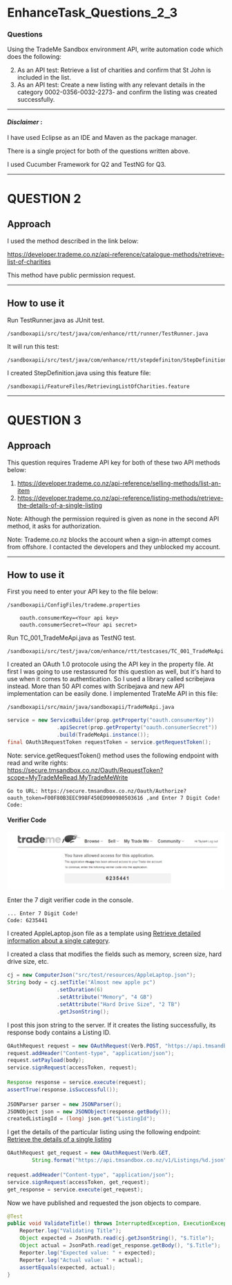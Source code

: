 # EnhanceTask_Questions_2_3

### Questions ###

Using the TradeMe Sandbox environment API, write automation code which does the following:

2. As an API test: Retrieve a list of charities and confirm that St John is included in the list.
3. As an API test: Create a new listing with any relevant details in the category 0002-0356-0032-2273-
and confirm the listing was created successfully.
 - - - -
#### *Disclaimer* : #### 

I have used  Eclipse as an IDE and  Maven as the package manager.

There is a single project for both of the questions written above.

I used Cucumber Framework for Q2 and TestNG for Q3.

- - - - 
# QUESTION 2

## Approach

I used the method described in the link below: 

https://developer.trademe.co.nz/api-reference/catalogue-methods/retrieve-list-of-charities 

This method have public permission request.

- - - -

## How to use it
Run TestRunner.java as JUnit test.

    /sandboxapii/src/test/java/com/enhance/rtt/runner/TestRunner.java

It will run this test:

    /sandboxapii/src/test/java/com/enhance/rtt/stepdefiniton/StepDefinition.java

I created StepDefinition.java using this feature file:

    /sandboxapii/FeatureFiles/RetrievingListOfCharities.feature

- - - - 
# QUESTION 3

## Approach

This question requires Trademe API key for both of these two API methods below:

1. https://developer.trademe.co.nz/api-reference/selling-methods/list-an-item
2. https://developer.trademe.co.nz/api-reference/listing-methods/retrieve-the-details-of-a-single-listing 

Note: Although the permission required is given as none in the second API method, it asks for authorization.

Note: Trademe.co.nz blocks the account when a sign-in attempt comes from offshore. I contacted the developers and they unblocked my account.

- - - -

## How to use it

First you need to enter your API key to the file below:

    /sandboxapii/ConfigFiles/trademe.properties

```
    oauth.consumerKey=<Your api key>
    oauth.consumerSecret=<Your api secret>
```
Run TC_001_TradeMeApi.java as TestNG test.

    /sandboxapii/src/test/java/com/enhance/rtt/testcases/TC_001_TradeMeApi.java


I created an OAuth 1.0 protocole using the API key in the property file. At first I was going to use restassured for this question as well, but it's hard to use when it comes to authentication. So I used a library called scribejava instead. More than 50 API comes with Scribejava and new API implementation can be easily done. I implemented TrateMe API in this file:

    /sandboxapii/src/main/java/sandboxapii/TradeMeApi.java

```java
service = new ServiceBuilder(prop.getProperty("oauth.consumerKey"))
                .apiSecret(prop.getProperty("oauth.consumerSecret"))
                .build(TradeMeApi.instance());
final OAuth1RequestToken requestToken = service.getRequestToken();
```
Note: service.getRequestToken() method uses the following endpoint with read and write rights: https://secure.tmsandbox.co.nz/Oauth/RequestToken?scope=MyTradeMeRead,MyTradeMeWrite

~~~
Go to URL: https://secure.tmsandbox.co.nz/Oauth/Authorize?oauth_token=F00F80B3EEC998F450ED900980503616 ,and Enter 7 Digit Code!
Code: 
~~~

#### Verifier Code
![picture alt](https://github.com/Rhinoffensive/EnhanceTask_2_3/blob/master/code.PNG?raw=true "Code")


Enter the 7 digit verifier code in the console.

~~~
... Enter 7 Digit Code!
Code: 6235441
~~~

I created AppleLaptop.json file as a template using [Retrieve detailed information about a single category](https://developer.trademe.co.nz/api-reference/catalogue-methods/retrieve-detailed-information-about-a-single-category).

I created a class that modifies the fields such as memory, screen size, hard drive size, etc.

```java
cj = new ComputerJson("src/test/resources/AppleLaptop.json");
String body = cj.setTitle("Almost new apple pc")
                .setDuration(6)
                .setAttribute("Memory", "4 GB")
                .setAttribute("Hard Drive Size", "2 TB")
                .getJsonString();

```
I post this json string to the server. If it creates the listing successfully, its response body contains a Listing ID.

```java
OAuthRequest request = new OAuthRequest(Verb.POST, "https://api.tmsandbox.co.nz/v1/Selling.json");
request.addHeader("Content-type", "application/json");
request.setPayload(body);
service.signRequest(accessToken, request);

Response response = service.execute(request);
assertTrue(response.isSuccessful());

JSONParser parser = new JSONParser();
JSONObject json = new JSONObject(response.getBody());
createdListingId = (long) json.get("ListingId");
```

I get the details of the particular listing using the following endpoint: [Retrieve the details of a single listing
](https://developer.trademe.co.nz/api-reference/listing-methods/retrieve-the-details-of-a-single-listing)

```java
OAuthRequest get_request = new OAuthRequest(Verb.GET,
        String.format("https://api.tmsandbox.co.nz/v1/Listings/%d.json", createdListingId));

request.addHeader("Content-type", "application/json");
service.signRequest(accessToken, get_request);
get_response = service.execute(get_request);
```

Now we have published and requested the json objects to compare.
```java
@Test
public void ValidateTitle() throws InterruptedException, ExecutionException, IOException {
	Reporter.log("Validating Title");
	Object expected = JsonPath.read(cj.getJsonString(), "$.Title");
	Object actual = JsonPath.read(get_response.getBody(), "$.Title");
	Reporter.log("Expected value: " + expected);
	Reporter.log("Actual value: " + actual);
	assertEquals(expected, actual);
}
```


